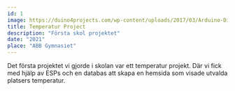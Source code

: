 ```yaml
---
id: 1
image: https://duino4projects.com/wp-content/uploads/2017/03/Arduino-Digital-Thermometer.jpg
title: Temperatur Project
description: "Första skol projektet"
date: "2021"
place: "ABB Gymnasiet"
---
```


Det första projektet vi gjorde i skolan var ett temperatur projekt. Där vi fick med hjälp av ESPs och en databas att skapa en hemsida som visade utvalda platsers temperatur.

<br>

